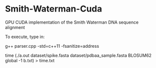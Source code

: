 # Smith-Waterman-Cuda
GPU CUDA implementation of the Smith Waterman DNA sequence alignment

To execute, type in:  

g++ parser.cpp -std=c++11 -fsanitize=address

time (./a.out dataset/spike.fasta dataset/pdbaa_sample.fasta BLOSUM62 global -1 b.txt) > time.txt
